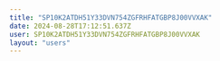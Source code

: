 ```yaml
---
title: "SP10K2ATDH51Y33DVN754ZGFRHFATGBP8J00VVXAK"
date: 2024-08-28T17:12:51.637Z
user: SP10K2ATDH51Y33DVN754ZGFRHFATGBP8J00VVXAK
layout: "users"
---
```

    